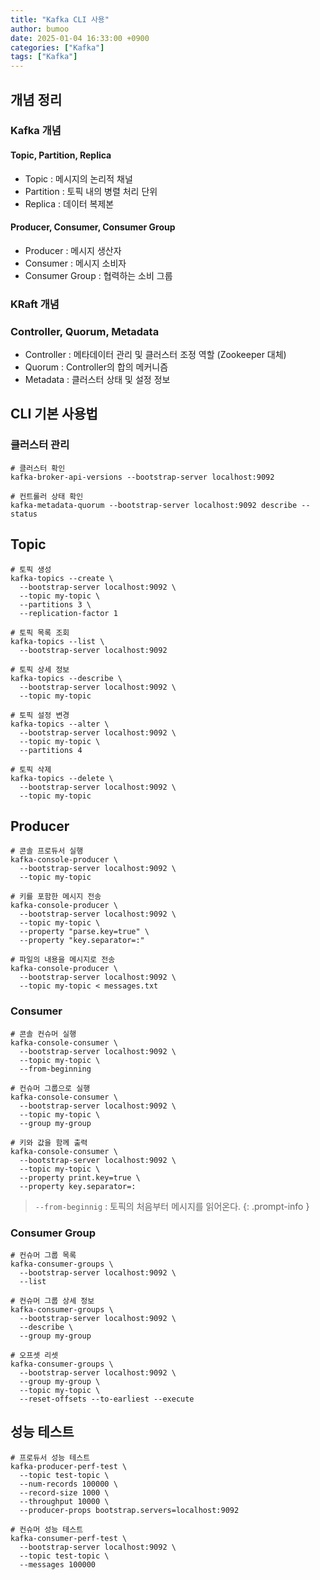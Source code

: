 ```yaml
---
title: "Kafka CLI 사용"
author: bumoo
date: 2025-01-04 16:33:00 +0900
categories: ["Kafka"]
tags: ["Kafka"]
---
```


## 개념 정리

### Kafka 개념

#### Topic, Partition, Replica
- Topic : 메시지의 논리적 채널
- Partition : 토픽 내의 병렬 처리 단위
- Replica : 데이터 복제본

#### Producer, Consumer, Consumer Group
- Producer : 메시지 생산자
- Consumer : 메시지 소비자
- Consumer Group : 협력하는 소비 그룹

### KRaft 개념

### Controller, Quorum, Metadata
- Controller : 메타데이터 관리 및 클러스터 조정 역할 (Zookeeper 대체)
- Quorum : Controller의 합의 메커니즘  
- Metadata : 클러스터 상태 및 설정 정보


## CLI 기본 사용법

### 클러스터 관리

```shell
# 클러스터 확인
kafka-broker-api-versions --bootstrap-server localhost:9092

# 컨트롤러 상태 확인
kafka-metadata-quorum --bootstrap-server localhost:9092 describe --status
```

## Topic

```shell
# 토픽 생성
kafka-topics --create \
  --bootstrap-server localhost:9092 \
  --topic my-topic \
  --partitions 3 \
  --replication-factor 1

# 토픽 목록 조회
kafka-topics --list \
  --bootstrap-server localhost:9092

# 토픽 상세 정보
kafka-topics --describe \
  --bootstrap-server localhost:9092 \
  --topic my-topic

# 토픽 설정 변경
kafka-topics --alter \
  --bootstrap-server localhost:9092 \
  --topic my-topic \
  --partitions 4

# 토픽 삭제
kafka-topics --delete \
  --bootstrap-server localhost:9092 \
  --topic my-topic
```

## Producer

```shell
# 콘솔 프로듀서 실행
kafka-console-producer \
  --bootstrap-server localhost:9092 \
  --topic my-topic

# 키를 포함한 메시지 전송
kafka-console-producer \
  --bootstrap-server localhost:9092 \
  --topic my-topic \
  --property "parse.key=true" \
  --property "key.separator=:"

# 파일의 내용을 메시지로 전송
kafka-console-producer \
  --bootstrap-server localhost:9092 \
  --topic my-topic < messages.txt
```

### Consumer 

```shell
# 콘솔 컨슈머 실행
kafka-console-consumer \
  --bootstrap-server localhost:9092 \
  --topic my-topic \
  --from-beginning

# 컨슈머 그룹으로 실행
kafka-console-consumer \
  --bootstrap-server localhost:9092 \
  --topic my-topic \
  --group my-group

# 키와 값을 함께 출력
kafka-console-consumer \
  --bootstrap-server localhost:9092 \
  --topic my-topic \
  --property print.key=true \
  --property key.separator=:
```
> `--from-beginnig` : 토픽의 처음부터 메시지를 읽어온다.
{: .prompt-info }

### Consumer Group

```shell
# 컨슈머 그룹 목록
kafka-consumer-groups \
  --bootstrap-server localhost:9092 \
  --list

# 컨슈머 그룹 상세 정보
kafka-consumer-groups \
  --bootstrap-server localhost:9092 \
  --describe \
  --group my-group

# 오프셋 리셋
kafka-consumer-groups \
  --bootstrap-server localhost:9092 \
  --group my-group \
  --topic my-topic \
  --reset-offsets --to-earliest --execute
```

## 성능 테스트

```shell
# 프로듀서 성능 테스트
kafka-producer-perf-test \
  --topic test-topic \
  --num-records 100000 \
  --record-size 1000 \
  --throughput 10000 \
  --producer-props bootstrap.servers=localhost:9092

# 컨슈머 성능 테스트
kafka-consumer-perf-test \
  --bootstrap-server localhost:9092 \
  --topic test-topic \
  --messages 100000
```
